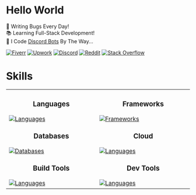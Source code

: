 # Hello World

🐛 Writing Bugs Every Day!\
📚 Learning Full-Stack Development!\
🤖 I Code [Discord Bots](https://www.fiverr.com/s/xXKpg2D) By The Way...

<a href="https://www.fiverr.com/skywolfxp"><img alt="Fiverr" src="https://img.shields.io/badge/%40skywolfxp-%231DBF73?style=flat-square&logo=fiverr&logoColor=FFFFFF&logoSize=auto"></a>
<a href="https://www.upwork.com/freelancers/~013d98c8a8af272cbb"><img alt="Upwork" src="https://img.shields.io/badge/Omar_D.-%236FDA44?style=flat-square&logo=upwork&logoColor=FFFFFF"></a>
<a href="https://discord.com/users/974748803305455627"><img alt="Discord" src="https://img.shields.io/badge/%40skywolfxp.me-%235865F2?style=flat-square&logo=discord&logoColor=FFFFFF"></a>
<a href="https://www.reddit.com/user/skywolfxp"><img alt="Reddit" src="https://img.shields.io/badge/u%2Fskywolfxp-%23FF4500?style=flat-square&logo=reddit&logoColor=FFFFFF"></a>
<a href="https://stackoverflow.com/users/16410630"><img alt="Stack Overflow" src="https://img.shields.io/badge/SkyWolfXP-%23F58025?style=flat-square&logo=stackoverflow&logoColor=FFFFFF"></a>

# Skills

<table>
  <tr>
    <td>
        <h3 align="center">Languages</h3>
        <a align="center" href="https://github.com/SkyWolfXP#hello-world">
            <img alt="Languages" src="https://go-skill-icons.vercel.app/api/icons?i=java,javascript,typescript,html,css&theme=dark&perline=3&titles=true" />
        </a>
        <h3 align="center">Databases</h3>
        <a align="center" href="https://github.com/SkyWolfXP#hello-world">
            <img alt="Databases" src="https://go-skill-icons.vercel.app/api/icons?i=postgresql,mysql,redis&theme=dark&perline=3&titles=true" />
        </a>
        <h3 align="center">Build Tools</h3>
        <a href="https://github.com/SkyWolfXP#hello-world">
            <img alt="Languages" src="https://go-skill-icons.vercel.app/api/icons?i=maven,gradle,pnpm,npm&theme=dark&perline=3&titles=true" />
        </a>
        <img width="441" height="1">
    </td>
    <td>
        <h3 align="center">Frameworks</h3>
        <a href="https://github.com/SkyWolfXP#hello-world">
            <img alt="Frameworks" src="https://go-skill-icons.vercel.app/api/icons?i=spring,junit,nextjs,react,tailwindcss,nodejs&theme=dark&perline=3&titles=true" />
        </a>
        <h3 align="center">Cloud</h3>
        <a href="https://github.com/SkyWolfXP#hello-world">
            <img alt="Languages" src="https://go-skill-icons.vercel.app/api/icons?i=heroku,vercel&theme=dark&perline=3&titles=true" />
        </a>
        <h3 align="center">Dev Tools</h3>
        <a href="https://github.com/SkyWolfXP#hello-world">
            <img alt="Languages" src="https://go-skill-icons.vercel.app/api/icons?i=idea,vscode,visualstudio,git&theme=dark&perline=3&titles=true" />
        </a>
        <img width="441" height="1">
    </td>
  </tr>
</table>
